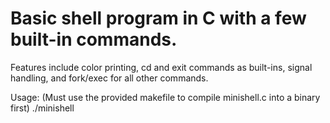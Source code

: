 # Basic shell program in C with a few built-in commands.

Features include color printing, cd and exit commands as built-ins, signal handling, and fork/exec for all other commands.

Usage: (Must use the provided makefile to compile minishell.c into a binary first)
    ./minishell